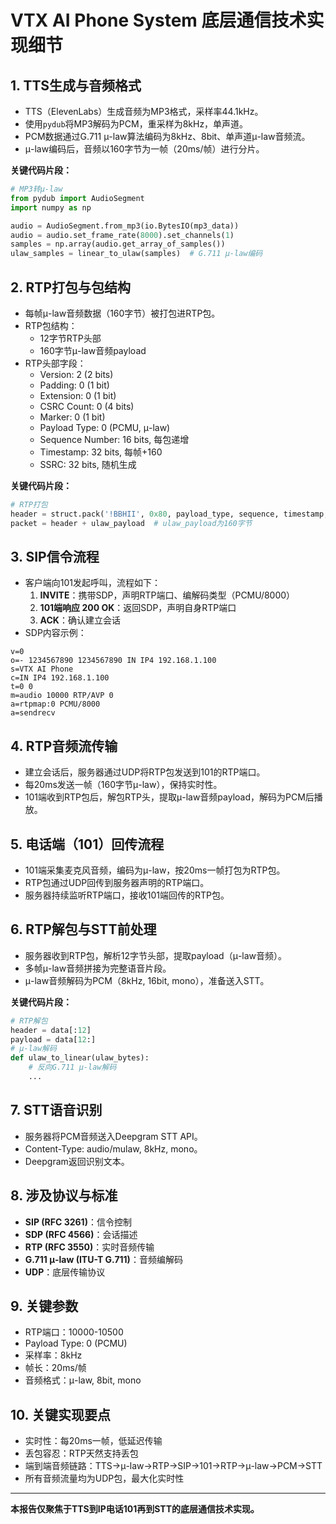 # VTX AI Phone System 底层通信技术实现细节

## 1. TTS生成与音频格式
- TTS（ElevenLabs）生成音频为MP3格式，采样率44.1kHz。
- 使用`pydub`将MP3解码为PCM，重采样为8kHz，单声道。
- PCM数据通过G.711 μ-law算法编码为8kHz、8bit、单声道μ-law音频流。
- μ-law编码后，音频以160字节为一帧（20ms/帧）进行分片。

**关键代码片段：**
```python
# MP3转μ-law
from pydub import AudioSegment
import numpy as np

audio = AudioSegment.from_mp3(io.BytesIO(mp3_data))
audio = audio.set_frame_rate(8000).set_channels(1)
samples = np.array(audio.get_array_of_samples())
ulaw_samples = linear_to_ulaw(samples)  # G.711 μ-law编码
```

## 2. RTP打包与包结构
- 每帧μ-law音频数据（160字节）被打包进RTP包。
- RTP包结构：
  - 12字节RTP头部
  - 160字节μ-law音频payload
- RTP头部字段：
  - Version: 2 (2 bits)
  - Padding: 0 (1 bit)
  - Extension: 0 (1 bit)
  - CSRC Count: 0 (4 bits)
  - Marker: 0 (1 bit)
  - Payload Type: 0 (PCMU, μ-law)
  - Sequence Number: 16 bits, 每包递增
  - Timestamp: 32 bits, 每帧+160
  - SSRC: 32 bits, 随机生成

**关键代码片段：**
```python
# RTP打包
header = struct.pack('!BBHII', 0x80, payload_type, sequence, timestamp, ssrc)
packet = header + ulaw_payload  # ulaw_payload为160字节
```

## 3. SIP信令流程
- 客户端向101发起呼叫，流程如下：
  1. **INVITE**：携带SDP，声明RTP端口、编解码类型（PCMU/8000）
  2. **101端响应 200 OK**：返回SDP，声明自身RTP端口
  3. **ACK**：确认建立会话
- SDP内容示例：
```
v=0
o=- 1234567890 1234567890 IN IP4 192.168.1.100
s=VTX AI Phone
c=IN IP4 192.168.1.100
t=0 0
m=audio 10000 RTP/AVP 0
a=rtpmap:0 PCMU/8000
a=sendrecv
```

## 4. RTP音频流传输
- 建立会话后，服务器通过UDP将RTP包发送到101的RTP端口。
- 每20ms发送一帧（160字节μ-law），保持实时性。
- 101端收到RTP包后，解包RTP头，提取μ-law音频payload，解码为PCM后播放。

## 5. 电话端（101）回传流程
- 101端采集麦克风音频，编码为μ-law，按20ms一帧打包为RTP包。
- RTP包通过UDP回传到服务器声明的RTP端口。
- 服务器持续监听RTP端口，接收101端回传的RTP包。

## 6. RTP解包与STT前处理
- 服务器收到RTP包，解析12字节头部，提取payload（μ-law音频）。
- 多帧μ-law音频拼接为完整语音片段。
- μ-law音频解码为PCM（8kHz, 16bit, mono），准备送入STT。

**关键代码片段：**
```python
# RTP解包
header = data[:12]
payload = data[12:]
# μ-law解码
def ulaw_to_linear(ulaw_bytes):
    # 反向G.711 μ-law解码
    ...
```

## 7. STT语音识别
- 服务器将PCM音频送入Deepgram STT API。
- Content-Type: audio/mulaw, 8kHz, mono。
- Deepgram返回识别文本。

## 8. 涉及协议与标准
- **SIP (RFC 3261)**：信令控制
- **SDP (RFC 4566)**：会话描述
- **RTP (RFC 3550)**：实时音频传输
- **G.711 μ-law (ITU-T G.711)**：音频编解码
- **UDP**：底层传输协议

## 9. 关键参数
- RTP端口：10000-10500
- Payload Type: 0 (PCMU)
- 采样率：8kHz
- 帧长：20ms/帧
- 音频格式：μ-law, 8bit, mono

## 10. 关键实现要点
- 实时性：每20ms一帧，低延迟传输
- 丢包容忍：RTP天然支持丢包
- 端到端音频链路：TTS→μ-law→RTP→SIP→101→RTP→μ-law→PCM→STT
- 所有音频流量均为UDP包，最大化实时性

---

**本报告仅聚焦于TTS到IP电话101再到STT的底层通信技术实现。** 